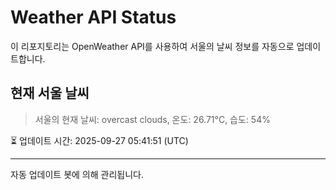 
# Weather API Status

이 리포지토리는 OpenWeather API를 사용하여 서울의 날씨 정보를 자동으로 업데이트합니다.

## 현재 서울 날씨
> 서울의 현재 날씨: overcast clouds, 온도: 26.71°C, 습도: 54%

⏳ 업데이트 시간: 2025-09-27 05:41:51 (UTC)

---
자동 업데이트 봇에 의해 관리됩니다.
